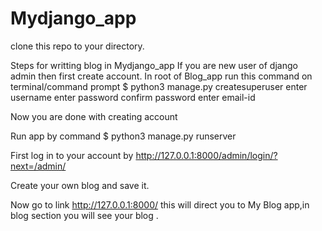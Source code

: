 # Mydjango_app
clone this repo to your directory.



Steps for writting blog in Mydjango_app
If you are new user of django admin then first create account. In root of Blog_app run this command on terminal/command prompt
$ python3 manage.py createsuperuser
enter username
enter password
confirm password
enter email-id

Now you are done with creating account

Run app by command
$ python3 manage.py runserver

First log in to your account by http://127.0.0.1:8000/admin/login/?next=/admin/


 Create your own blog and save it.

Now go to link http://127.0.0.1:8000/
 this will direct you to My Blog app,in blog section you will see your blog .


